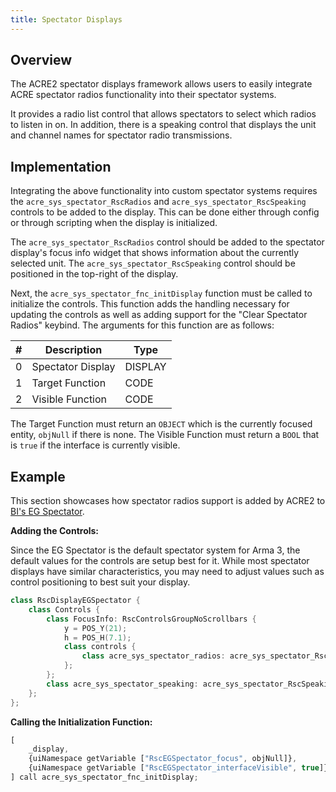 ```yaml
---
title: Spectator Displays
---
```


## Overview

The ACRE2 spectator displays framework allows users to easily integrate ACRE spectator radios functionality into their spectator systems.

It provides a radio list control that allows spectators to select which radios to listen in on. In addition, there is a speaking control that displays the unit and channel names for spectator radio transmissions.

## Implementation

Integrating the above functionality into custom spectator systems requires the `acre_sys_spectator_RscRadios` and `acre_sys_spectator_RscSpeaking` controls to be added to the display. This can be done either through config or through scripting when the display is initialized.

The `acre_sys_spectator_RscRadios` control should be added to the spectator display's focus info widget that shows information about the currently selected unit. The `acre_sys_spectator_RscSpeaking` control should be positioned in the top-right of the display.

Next, the `acre_sys_spectator_fnc_initDisplay` function must be called to initialize the controls. This function adds the handling necessary for updating the controls as well as adding support for the "Clear Spectator Radios" keybind. The arguments for this function are as follows:

\#   | Description | Type
:---: | ----------- | ----
0 | Spectator Display | DISPLAY
1 | Target Function | CODE
2 | Visible Function | CODE

The Target Function must return an `OBJECT` which is the currently focused entity, `objNull` if there is none. The Visible Function must return a `BOOL` that is `true` if the interface is currently visible.

## Example

This section showcases how spectator radios support is added by ACRE2 to [BI's EG Spectator](https://community.bistudio.com/wiki/Arma_3_End_Game_Spectator_Mode).

**Adding the Controls:**

Since the EG Spectator is the default spectator system for Arma 3, the default values for the controls are setup best for it. While most spectator displays have similar characteristics, you may need to adjust values such as control positioning to best suit your display.

```cpp
class RscDisplayEGSpectator {
    class Controls {
        class FocusInfo: RscControlsGroupNoScrollbars {
            y = POS_Y(21);
            h = POS_H(7.1);
            class controls {
                class acre_sys_spectator_radios: acre_sys_spectator_RscRadios {};
            };
        };
        class acre_sys_spectator_speaking: acre_sys_spectator_RscSpeaking {};
    };
};
```

**Calling the Initialization Function:**

```js
[
    _display,
    {uiNamespace getVariable ["RscEGSpectator_focus", objNull]},
    {uiNamespace getVariable ["RscEGSpectator_interfaceVisible", true]}
] call acre_sys_spectator_fnc_initDisplay;
```
